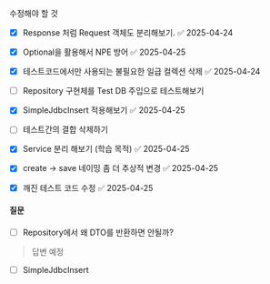 수정해야 할 것
- [x] Response 처럼 Request 객체도 분리해보기.  ✅ 2025-04-24
- [x] Optional을 활용해서 NPE 방어 ✅ 2025-04-25
- [x] 테스트코드에서만 사용되는 불필요한 일급 컬렉션 삭제 ✅ 2025-04-24
- [ ] Repository 구현체를 Test DB 주입으로 테스트해보기
- [x] SimpleJdbcInsert 적용해보기 ✅ 2025-04-25
- [ ] 테스트간의 결합 삭제하기
- [x] Service 분리 해보기 (학습 목적) ✅ 2025-04-25
- [x] create -> save 네이밍 좀 더 추상적 변경 ✅ 2025-04-25
- [x] 깨진 테스트 코드 수정 ✅ 2025-04-25




#### 질문
- [ ] Repository에서 왜 DTO를 반환하면 안될까?
> 답변 예정

- [ ] SimpleJdbcInsert

